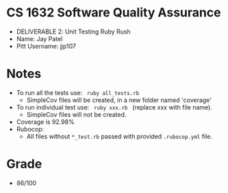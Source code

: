 # CS 1632 Software Quality Assurance
  - DELIVERABLE 2: Unit Testing Ruby Rush
  - Name: Jay Patel
  - Pitt Username: jjp107

# Notes

  - To run all the tests use:
    <code> ruby all_tests.rb </code>
      - SimpleCov files will be created, in a new folder named 'coverage'
  - To run individual test use:
    <code> ruby xxx.rb </code> (replace xxx with file name).
      - SimpleCov files will not be created.
  - Coverage is 92.98%
  - Rubocop:
      - All files without <code>*_test.rb</code> passed with provided
      <code>.rubocop.yml</code> file.
# Grade
- 86/100
